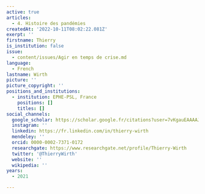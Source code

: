 ```yaml
---
active: true
articles:
  - 4. Histoire des pandémies
createdAt: '2022-10-11T08:02:22.081Z'
exerpt: ''
firstname: Thierry
is_institution: false
issue:
  - content/issues/Agir en temps de crise.md
language:
  - French
lastname: Wirth
picture: ''
picture_copyright: ''
positions_and_institutions:
  - institution: EPHE-PSL, France
    positions: []
    titles: []
social_channels:
  google_scholar: https://scholar.google.fr/citations?user=7vKgauEAAAAJ&hl=fr
  instagram: ''
  linkedin: https://fr.linkedin.com/in/thierry-wirth
  mendeley: ''
  orcid: 0000-0002-7371-0172
  researchgate: https://www.researchgate.net/profile/Thierry-Wirth
  twitter: '@ThierryWirth'
  website: ''
  wikipedia: ''
years:
  - 2021

---
```


